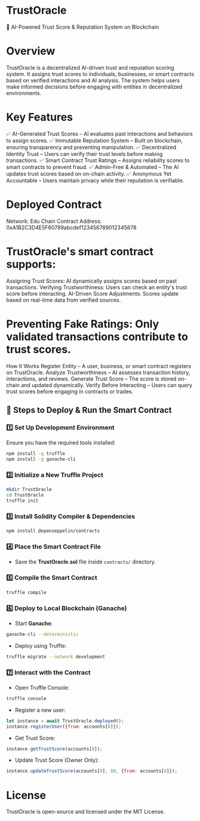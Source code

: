 # TrustOracle
🔐 AI-Powered Trust Score & Reputation System on Blockchain

# Overview
TrustOracle is a decentralized AI-driven trust and reputation scoring system. It assigns trust scores to individuals, businesses, or smart contracts based on verified interactions and AI analysis. The system helps users make informed decisions before engaging with entities in decentralized environments.

# Key Features
✅ AI-Generated Trust Scores – AI evaluates past interactions and behaviors to assign scores.
✅ Immutable Reputation System – Built on blockchain, ensuring transparency and preventing manipulation.
✅ Decentralized Identity Trust – Users can verify their trust levels before making transactions.
✅ Smart Contract Trust Ratings – Assigns reliability scores to smart contracts to prevent fraud.
✅ Admin-Free & Automated – The AI updates trust scores based on on-chain activity.
✅ Anonymous Yet Accountable – Users maintain privacy while their reputation is verifiable.

# Deployed Contract
Network: Edu Chain
Contract Address: 0xA1B2C3D4E5F60789abcdef123456789012345678

# TrustOracle's smart contract supports:
Assigning Trust Scores: AI dynamically assigns scores based on past transactions.
Verifying Trustworthiness: Users can check an entity's trust score before interacting.
AI-Driven Score Adjustments: Scores update based on real-time data from verified sources.

# Preventing Fake Ratings: Only validated transactions contribute to trust scores.
How It Works
Register Entity – A user, business, or smart contract registers on TrustOracle.
Analyze Trustworthiness – AI assesses transaction history, interactions, and reviews.
Generate Trust Score – The score is stored on-chain and updated dynamically.
Verify Before Interacting – Users can query trust scores before engaging in contracts or trades.

## 🚀 Steps to Deploy & Run the Smart Contract

### 1️⃣ Set Up Development Environment
Ensure you have the required tools installed:
```bash
npm install -g truffle
npm install -g ganache-cli
```

### 2️⃣ Initialize a New Truffle Project
```bash
mkdir TrustOracle
cd TrustOracle
truffle init
```

### 3️⃣ Install Solidity Compiler & Dependencies
```bash
npm install @openzeppelin/contracts
```

### 4️⃣ Place the Smart Contract File
- Save the **TrustOracle.sol** file inside `contracts/` directory.

### 5️⃣ Compile the Smart Contract
```bash
truffle compile
```

### 6️⃣ Deploy to Local Blockchain (Ganache)
- Start **Ganache**:
```bash
ganache-cli --deterministic
```
- Deploy using Truffle:
```bash
truffle migrate --network development
```

### 7️⃣ Interact with the Contract
- Open Truffle Console:
```bash
truffle console
```
- Register a new user:
```javascript
let instance = await TrustOracle.deployed();
instance.registerUser({from: accounts[0]});
```
- Get Trust Score:
```javascript
instance.getTrustScore(accounts[0]);
```
- Update Trust Score (Owner Only):
```javascript
instance.updateTrustScore(accounts[0], 80, {from: accounts[0]});

```
# License
TrustOracle is open-source and licensed under the MIT License.

